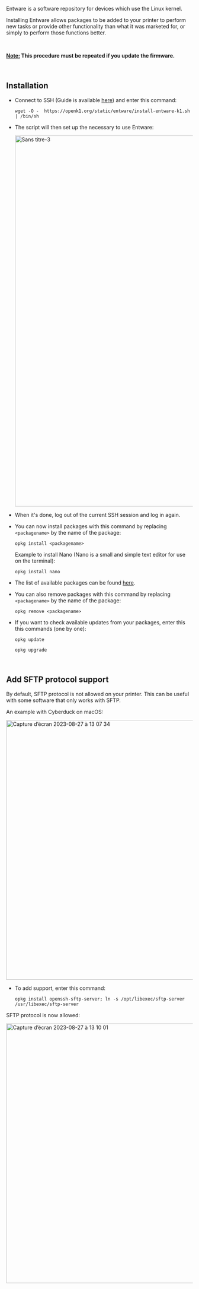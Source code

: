 Entware is a software repository for devices which use the Linux kernel.

Installing Entware allows packages to be added to your printer to perform new tasks or provide other functionality than what it was marketed for, or simply to perform those functions better.

<br />

**<u>Note:</u> This procedure must be repeated if you update the firmware.**

<br />

## Installation

- Connect to SSH (Guide is available [here](https://github.com/Guilouz/Creality-K1-and-K1-Max/wiki/SSH-Connection)) and enter this command:

  ```
  wget -O -  https://openk1.org/static/entware/install-entware-k1.sh | /bin/sh
  ```

- The script will then set up the necessary to use Entware:

  <img width="1000" alt="Sans titre-3" src="https://github.com/Guilouz/Creality-K1-and-K1-Max/assets/12702322/9a3696c8-de94-49d0-abbb-017306c52a2f">

- When it's done, log out of the current SSH session and log in again.

- You can now install packages with this command by replacing `<packagename>` by the name of the package:

  ```
  opkg install <packagename>
  ```

  Example to install Nano (Nano is a small and simple text editor for use on the terminal):

  ```
  opkg install nano
  ```

- The list of available packages can be found [here](https://bin.entware.net/mipselsf-k3.4/Packages.html).

- You can also remove packages with this command by replacing `<packagename>` by the name of the package:

  ```
  opkg remove <packagename>
  ```

- If you want to check available updates from your packages, enter this this commands (one by one):

  ```
  opkg update
  ```

  ```
  opkg upgrade
  ```

<br />

## Add SFTP protocol support

By default, SFTP protocol is not allowed on your printer. This can be useful with some software that only works with SFTP.

An example with Cyberduck on macOS:

  <img width="700" alt="Capture d’écran 2023-08-27 à 13 07 34" src="https://github.com/Guilouz/Creality-K1-and-K1-Max/assets/12702322/2a1f9680-be50-468d-8e5b-1c24874e264c">

- To add support, enter this command:

  ```
  opkg install openssh-sftp-server; ln -s /opt/libexec/sftp-server /usr/libexec/sftp-server
  ```

SFTP protocol is now allowed:

  <img width="700" alt="Capture d’écran 2023-08-27 à 13 10 01" src="https://github.com/Guilouz/Creality-K1-and-K1-Max/assets/12702322/f0d09db9-7ad9-4f6e-b271-d6ef25b64118">
